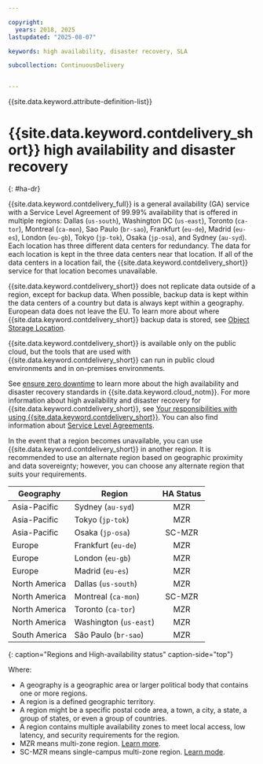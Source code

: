 ```yaml
---

copyright:
  years: 2018, 2025
lastupdated: "2025-08-07"

keywords: high availability, disaster recovery, SLA

subcollection: ContinuousDelivery


---
```


{{site.data.keyword.attribute-definition-list}}


# {{site.data.keyword.contdelivery_short}} high availability and disaster recovery
{: #ha-dr}

{{site.data.keyword.contdelivery_full}} is a general availability (GA) service with a Service Level Agreement of 99.99% availability that is offered in multiple regions: Dallas (`us-south`), Washington DC (`us-east`), Toronto (`ca-tor`), Montreal (`ca-mon`), Sao Paulo (`br-sao`), Frankfurt (`eu-de`), Madrid (`eu-es`), London (`eu-gb`), Tokyo (`jp-tok`), Osaka (`jp-osa`), and Sydney (`au-syd`). Each location has three different data centers for redundancy. The data for each location is kept in the three data centers near that location. If all of the data centers in a location fail, the {{site.data.keyword.contdelivery_short}} service for that location becomes unavailable.

{{site.data.keyword.contdelivery_short}} does not replicate data outside of a region, except for backup data. When possible, backup data is kept within the data centers of a country but data is always kept within a geography. European data does not leave the EU. To learn more about where {{site.data.keyword.contdelivery_short}} backup data is stored, see [Object Storage Location](/docs/ContinuousDelivery?topic=ContinuousDelivery-cd-compute-isolation#cd-object-storage).

{{site.data.keyword.contdelivery_short}} is available only on the public cloud, but the tools that are used with {{site.data.keyword.contdelivery_short}} can run in public cloud environments and in on-premises environments.

See [ensure zero downtime](/docs/resiliency?topic=resiliency-ha-redundancy#zero-downtime) to learn more about the high availability and disaster recovery standards in {{site.data.keyword.cloud_notm}}. For more information about high availability and disaster recovery for {{site.data.keyword.contdelivery_short}}, see [Your responsibilities with using {{site.data.keyword.contdelivery_short}}](/docs/ContinuousDelivery?topic=ContinuousDelivery-responsibilities-cd#disaster-recovery). You can also find information about [Service Level Agreements](/docs/overview?topic=overview-slas).

In the event that a region becomes unavailable, you can use {{site.data.keyword.contdelivery_short}} in another region. It is recommended to use an alternate region based on geographic proximity and data sovereignty; however, you can choose any alternate region that suits your requirements.

| Geography     | Region                        | HA Status  |
| ------------- | ------------------------------| :--------: |
| Asia-Pacific  | Sydney (`au-syd`)             | MZR        |
| Asia-Pacific  | Tokyo (`jp-tok`)              | MZR        |
| Asia-Pacific  | Osaka (`jp-osa`)              | SC-MZR     |
| Europe        | Frankfurt (`eu-de`)           | MZR        |
| Europe        | London (`eu-gb`)              | MZR        |
| Europe        | Madrid (`eu-es`)              | MZR        |
| North America | Dallas (`us-south`)           | MZR        |
| North America | Montreal (`ca-mon`)           | SC-MZR     |
| North America | Toronto (`ca-tor`)            | MZR        |
| North America | Washington (`us-east`)        | MZR        |
| South America | São Paulo (`br-sao`)          | MZR        |
{: caption="Regions and High-availability status" caption-side="top"}

Where:
- A geography is a geographic area or larger political body that contains one or more regions.
- A region is a defined geographic territory.
- A region might be a specific postal code area, a town, a city, a state, a group of states, or even a group of countries.
- A region contains multiple availability zones to meet local access, low latency, and security requirements for the region.
- MZR means multi-zone region. [Learn more](https://cloud.ibm.com/docs/overview?topic=overview-locations#table-mzr).
- SC-MZR means single-campus multi-zone region. [Learn mode](https://cloud.ibm.com/docs/overview?topic=overview-locations#single-campus-mzr).

